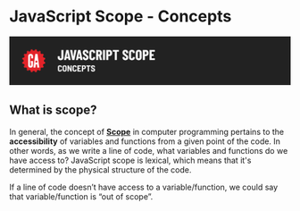 # JavaScript Scope - Concepts

![Hero image](./assets/hero.png)

## What is scope?
In general, the concept of **[Scope](https://developer.mozilla.org/en-US/docs/Glossary/Scope)** in computer programming pertains to the **accessibility** of variables and functions from a given point of the code. In other words, as we write a line of code, what variables and functions do we have access to? JavaScript scope is lexical, which means that it's determined by the physical structure of the code.  

If a line of code doesn’t have access to a variable/function, we could say that variable/function is “out of scope”.

